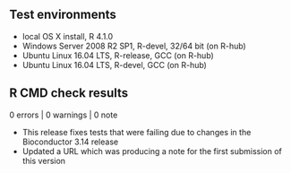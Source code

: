 ## Test environments

* local OS X install, R 4.1.0
* Windows Server 2008 R2 SP1, R-devel, 32/64 bit (on R-hub)
* Ubuntu Linux 16.04 LTS, R-release, GCC (on R-hub)
* Ubuntu Linux 16.04 LTS, R-devel, GCC (on R-hub)

## R CMD check results

0 errors | 0 warnings | 0 note

* This release fixes tests that were failing due to changes in the Bioconductor
  3.14 release
* Updated a URL which was producing a note for the first submission of this
  version
